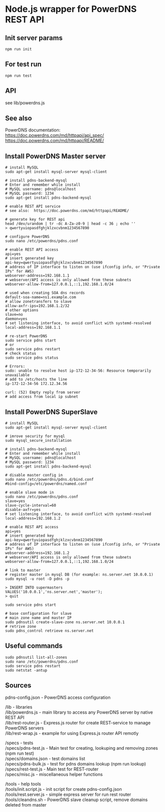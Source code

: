 # Node.js wrapper for PowerDNS REST API


## Init server params

    npm run init


## For test run

    npm run test


## API

see lib/powerdns.js

## See also
PowerDNS documentation:  
 https://doc.powerdns.com/md/httpapi/api_spec/  
 https://doc.powerdns.com/md/httpapi/README/  


## Install PowerDNS Master server 

    # install MySQL
    sudo apt-get install mysql-server mysql-client

    # install pdns-backend-mysql
    # Enter and remember while install
    # MySQL username: pdns@localhost
    # MySQL password: 1234	
    sudo apt-get install pdns-backend-mysql

    # enable REST API service
    # see also:  https://doc.powerdns.com/md/httpapi/README/

    # generate key for REST api
    head /dev/urandom | tr -dc A-Za-z0-9 | head -c 36 ; echo ''
    > qwertyuiopasdfghjklzxcvbnm1234567890

    # configure PowerDNS
    sudo nano /etc/powerdns/pdns.conf

    # enable REST API access
    api=yes
    # insert generated key
    api-key=qwertyuiopasdfghjklzxcvbnm1234567890
    # address of IP interface to listen on (use ifconfig info, or "Private IPs" for AWS)
    webserver-address=192.168.1.1
    # webserver/API access is only allowed from these subnets
    webserver-allow-from=127.0.0.1,::1,192.168.1.0/24
    
    # used when creating SOA dns records
    default-soa-name=ns1.example.com
    # allow zonetransfers to slave
    allow-axfr-ips=192.168.1.2/32
    # other options
    slave=no
    daemon=yes
    # set listening interface, to avoid conflict with systemd-resolved
    local-address=192.168.1.1

    # re-start PowerDNS
    sudo service pdns start
    # or
    sudo service pdns restart
    # check status
    sudo service pdns status

    # Errors:
    sudo: unable to resolve host ip-172-12-34-56: Resource temporarily unavailable
    # add to /etc/hosts the line 
    ip-172-12-34-56 172.12.34.56

    curl: (52) Empty reply from server
    # add access from local ip subnet 


## Install PowerDNS SuperSlave

    # install MySQL
    sudo apt-get install mysql-server mysql-client

    # imrove security for mysql
    sudo mysql_secure_installation

    # install pdns-backend-mysql
    # Enter and remember while install
    # MySQL username: pdns@localhost
    # MySQL password: 1234	
    sudo apt-get install pdns-backend-mysql

    # disable master config in
    sudo nano /etc/powerdns/pdns.d/bind.conf
    #bind-config=/etc/powerdns/named.conf

    # enable slave mode in 
    sudo nano /etc/powerdns/pdns.conf
    slave=yes
    slave-cycle-interval=60
    disable-axfr=yes
    # set listening interface, to avoid conflict with systemd-resolved
    local-address=192.168.1.2
    
    # enable REST API access
    api=yes
    # insert generated key
    api-key=qwertyuiopasdfghjklzxcvbnm1234567890
    # address of IP interface to listen on (use ifconfig info, or "Private IPs" for AWS)
    webserver-address=192.168.1.2
    # webserver/API access is only allowed from these subnets
    webserver-allow-from=127.0.0.1,::1,192.168.1.0/24
    
    # link to master
    # register master in mysql DB (for example: ns.server.net 10.0.0.1)
    sudo mysql -u root -D pdns -p 

    > INSERT INTO supermasters VALUES('10.0.0.1','ns.server.net','master');
    > quit

    sudo service pdns start

    # base configuration for slave
    # main zone name and master IP
    sudo pdnsutil create-slave-zone ns.server.net 10.0.0.1  
    # retrive zone
    sudo pdns_control retrieve ns.server.net
    

## Useful commands

    sudo pdnsutil list-all-zones
    sudo nano /etc/powerdns/pdns.conf
    sudo service pdns restart
    sudo netstat -antup


## Sources
pdns-config.json  - PowerDNS access configuration

/lib                    - libraries  
/lib/powerdns.js        - main library to access any PowerDNS server by native REST API  
/lib/rest-router.js     - Express.js router for create REST-service to manage PowerDNS servers  
/lib/rest-wrap.js       - example for using Express.js router API remotly  

/specs                  - tests  
/specs/pdns-test.js     - Main test for creating, lookuping and removing zones (npm run test)    
/specs/domains.json     - test domains list  
/specs/pdns-bulk.js     - test for pdns domains lookup (npm run lookup)  
/specs/rest-test.js     - Main test for REST-router  
/specs/misc.js          - miscellaneous helper functions  

/tools                  - help tools  
/tools/init.script.js   - init script for create pdns-config.json
/tools/rest.server.js   - simple express server for run rest router  
/tools/cleandns.sh      - PowerDNS slave cleanup script, remove domains deleted from master  
